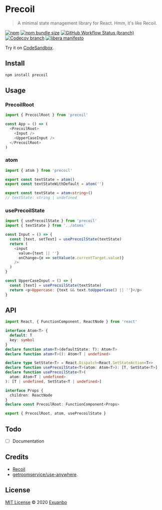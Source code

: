 # Precoil

> A minimal state management library for React. Hmm, it's like Recoil.

[![npm](https://img.shields.io/npm/v/precoil)](https://www.npmjs.com/package/precoil)
[![npm bundle size](https://img.shields.io/bundlephobia/min/precoil?label=bundle%20size)](https://bundlephobia.com/result?p=precoil)
[![GitHub Workflow Status (branch)](https://img.shields.io/github/workflow/status/exuanbo/precoil/Node.js%20CI/main)](https://github.com/exuanbo/precoil/actions?query=workflow%3A%22Node.js+CI%22)
[![Codecov branch](https://img.shields.io/codecov/c/gh/exuanbo/precoil/main?token=8GJEGUF449)](https://codecov.io/gh/exuanbo/precoil/)
[![libera manifesto](https://img.shields.io/badge/libera-manifesto-lightgrey.svg)](https://liberamanifesto.com)

Try it on [CodeSandbox](https://codesandbox.io/s/precoil-bsmdd).

## Install

```sh
npm install precoil
```

## Usage

### PrecoilRoot

```js
import { PrecoilRoot } from 'precoil'

const App = () => (
  <PrecoilRoot>
    <Input />
    <UpperCaseInput />
  </PrecoilRoot>
)
```

### atom

```js
import { atom } from 'precoil'

export const textState = atom()
export const textStateWithDefault = atom('')
```

```ts
export const textState = atom<string>()
// textState: string | undefined
```

### usePrecoilState

```js
import { usePrecoilState } from 'precoil'
import { textState } from '../atoms'

const Input = () => {
  const [text, setText] = usePrecoilState(textState)
  return (
    <input
      value={text || ''}
      onChange={e => setValue(e.currentTarget.value)}
    />
  )
}

const UpperCaseInput = () => {
  const [text] = usePrecoilState(textState)
  return <p>Uppercase: {text && text.toUpperCase() || ''}</p>
}
```

## API

```ts
import React, { FunctionComponent, ReactNode } from 'react'

interface Atom<T> {
  default: T
  key: symbol
}
declare function atom<T>(defaultState: T): Atom<T>
declare function atom<T>(): Atom<T | undefined>

declare type SetState<T> = React.Dispatch<React.SetStateAction<T>>
declare function usePrecoilState<T>(atom: Atom<T>): [T, SetState<T>]
declare function usePrecoilState<T>(
  atom: Atom<T | undefined>
): [T | undefined, SetState<T | undefined>]

interface Props {
  children: ReactNode
}
declare const PrecoilRoot: FunctionComponent<Props>

export { PrecoilRoot, atom, usePrecoilState }
```

## Todo

- [ ] Documentation

## Credits

- [Recoil](https://recoiljs.org/)
- [getroomservice/use-anywhere](https://github.com/getroomservice/use-anywhere).

## License

[MIT License](https://github.com/exuanbo/precoil/blob/main/LICENSE) © 2020 [Exuanbo](https://github.com/exuanbo)
